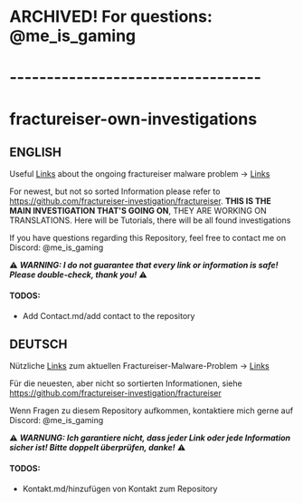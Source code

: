 # ARCHIVED! For questions: @me_is_gaming
# ----------------------------------


# fractureiser-own-investigations

## ENGLISH

Useful [Links](./LINKS.md) about the ongoing fractureiser malware problem -> [Links](./LINKS.md)

For newest, but not so sorted Information please refer to <https://github.com/fractureiser-investigation/fractureiser>. **THIS IS THE MAIN INVESTIGATION THAT'S GOING ON**, THEY ARE WORKING ON TRANSLATIONS. Here will be Tutorials, there will be all found investigations



If you have questions regarding this Repository, feel free to contact me on Discord: @me_is_gaming


⚠ **_WARNING: I do not guarantee that every link or information is safe! Please double-check, thank you!_** ⚠




#### TODOS:

* Add Contact.md/add contact to the repository


## DEUTSCH

Nützliche [Links](./LINKS.md) zum aktuellen Fractureiser-Malware-Problem -> [Links](./LINKS.md)

Für die neuesten, aber nicht so sortierten Informationen, siehe <https://github.com/fractureiser-investigation/fractureiser>

Wenn Fragen zu diesem Repository aufkommen, kontaktiere mich gerne auf Discord: @me_is_gaming

⚠ **_WARNUNG: Ich garantiere nicht, dass jeder Link oder jede Information sicher ist! Bitte doppelt überprüfen, danke!_** ⚠

#### TODOS:

* Kontakt.md/hinzufügen von Kontakt zum Repository
